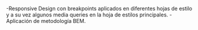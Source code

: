 -Responsive Design con breakpoints aplicados en diferentes hojas de estilo y a su vez algunos media queries en la hoja de estilos principales.
-Aplicación de metodología BEM.